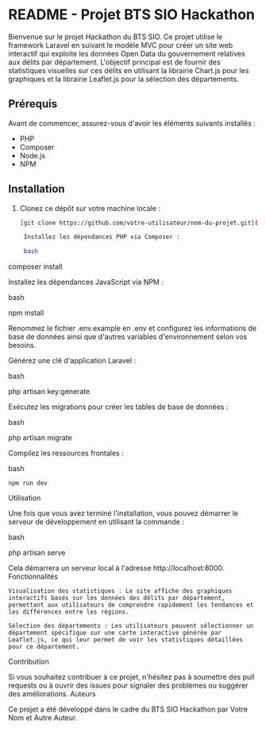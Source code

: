 # README - Projet BTS SIO Hackathon

Bienvenue sur le projet Hackathon du BTS SIO. Ce projet utilise le framework Laravel en suivant le modèle MVC pour créer un site web interactif qui exploite les données Open Data du gouvernement relatives aux délits par département. L'objectif principal est de fournir des statistiques visuelles sur ces délits en utilisant la librairie Chart.js pour les graphiques et la librairie Leaflet.js pour la sélection des départements.

## Prérequis

Avant de commencer, assurez-vous d'avoir les éléments suivants installés :

- PHP
- Composer
- Node.js
- NPM

## Installation

1. Clonez ce dépôt sur votre machine locale :

   ```bash
   [git clone https://github.com/votre-utilisateur/nom-du-projet.git](https://github.com/leandrrrr/hackHaton.git)

    Installez les dépendances PHP via Composer :

    bash

composer install

Installez les dépendances JavaScript via NPM :

bash

npm install

Renommez le fichier .env.example en .env et configurez les informations de base de données ainsi que d'autres variables d'environnement selon vos besoins.

Générez une clé d'application Laravel :

bash

php artisan key:generate

Exécutez les migrations pour créer les tables de base de données :

bash

php artisan migrate

Compilez les ressources frontales :

bash

    npm run dev

Utilisation

Une fois que vous avez terminé l'installation, vous pouvez démarrer le serveur de développement en utilisant la commande :

bash

php artisan serve

Cela démarrera un serveur local à l'adresse http://localhost:8000.
Fonctionnalités

    Visualisation des statistiques : Le site affiche des graphiques interactifs basés sur les données des délits par département, permettant aux utilisateurs de comprendre rapidement les tendances et les différences entre les régions.

    Sélection des départements : Les utilisateurs peuvent sélectionner un département spécifique sur une carte interactive générée par Leaflet.js, ce qui leur permet de voir les statistiques détaillées pour ce département.

Contribution

Si vous souhaitez contribuer à ce projet, n'hésitez pas à soumettre des pull requests ou à ouvrir des issues pour signaler des problèmes ou suggérer des améliorations.
Auteurs

Ce projet a été développé dans le cadre du BTS SIO Hackathon par Votre Nom et Autre Auteur.
